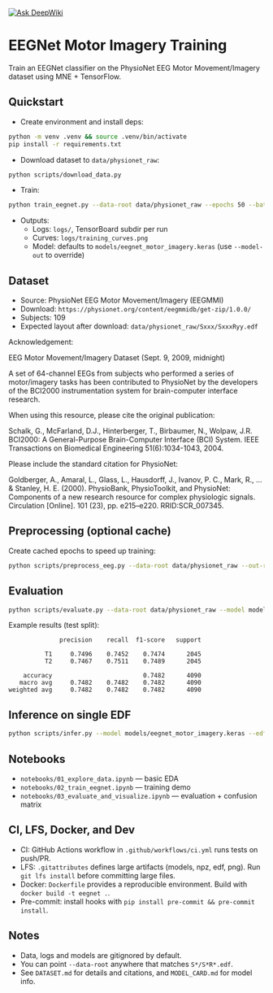 [![Ask DeepWiki](https://deepwiki.com/badge.svg)](https://deepwiki.com/Tejas-hue/EEG-Decoder)

# EEGNet Motor Imagery Training

Train an EEGNet classifier on the PhysioNet EEG Motor Movement/Imagery dataset using MNE + TensorFlow.

## Quickstart

- Create environment and install deps:

```bash
python -m venv .venv && source .venv/bin/activate
pip install -r requirements.txt
```

- Download dataset to `data/physionet_raw`:

```bash
python scripts/download_data.py
```

- Train:

```bash
python train_eegnet.py --data-root data/physionet_raw --epochs 50 --batch-size 64 --resample-hz 128 --tmax 4.0
```

- Outputs:
  - Logs: `logs/`, TensorBoard subdir per run
  - Curves: `logs/training_curves.png`
  - Model: defaults to `models/eegnet_motor_imagery.keras` (use `--model-out` to override)

## Dataset

- Source: PhysioNet EEG Motor Movement/Imagery (EEGMMI)
- Download: `https://physionet.org/content/eegmmidb/get-zip/1.0.0/`
- Subjects: 109
- Expected layout after download: `data/physionet_raw/Sxxx/SxxxRyy.edf`

Acknowledgement:

EEG Motor Movement/Imagery Dataset (Sept. 9, 2009, midnight)

A set of 64-channel EEGs from subjects who performed a series of motor/imagery tasks has been contributed to PhysioNet by the developers of the BCI2000 instrumentation system for brain-computer interface research.

When using this resource, please cite the original publication:

Schalk, G., McFarland, D.J., Hinterberger, T., Birbaumer, N., Wolpaw, J.R. BCI2000: A General-Purpose Brain-Computer Interface (BCI) System. IEEE Transactions on Biomedical Engineering 51(6):1034-1043, 2004.

Please include the standard citation for PhysioNet:

Goldberger, A., Amaral, L., Glass, L., Hausdorff, J., Ivanov, P. C., Mark, R., ... & Stanley, H. E. (2000). PhysioBank, PhysioToolkit, and PhysioNet: Components of a new research resource for complex physiologic signals. Circulation [Online]. 101 (23), pp. e215–e220. RRID:SCR_007345.

## Preprocessing (optional cache)

Create cached epochs to speed up training:

```bash
python scripts/preprocess_eeg.py --data-root data/physionet_raw --out-root data/processed --resample-hz 128 --tmin 0.0 --tmax 4.0
```

## Evaluation

```bash
python scripts/evaluate.py --data-root data/physionet_raw --model models/eegnet_motor_imagery.keras --batch-size 128 --seed 123 --out-dir logs
```
Example results (test split):

```
              precision    recall  f1-score   support

          T1     0.7496    0.7452    0.7474      2045
          T2     0.7467    0.7511    0.7489      2045

    accuracy                         0.7482      4090
   macro avg     0.7482    0.7482    0.7482      4090
weighted avg     0.7482    0.7482    0.7482      4090
```

## Inference on single EDF

```bash
python scripts/infer.py --model models/eegnet_motor_imagery.keras --edf data/physionet_raw/S001/S001R01.edf --out-csv logs/preds.csv
```

## Notebooks

- `notebooks/01_explore_data.ipynb` — basic EDA
- `notebooks/02_train_eegnet.ipynb` — training demo
- `notebooks/03_evaluate_and_visualize.ipynb` — evaluation + confusion matrix

## CI, LFS, Docker, and Dev

- CI: GitHub Actions workflow in `.github/workflows/ci.yml` runs tests on push/PR.
- LFS: `.gitattributes` defines large artifacts (models, npz, edf, png). Run `git lfs install` before committing large files.
- Docker: `Dockerfile` provides a reproducible environment. Build with `docker build -t eegnet .`.
- Pre-commit: install hooks with `pip install pre-commit && pre-commit install`.

## Notes

- Data, logs and models are gitignored by default.
- You can point `--data-root` anywhere that matches `S*/S*R*.edf`.
- See `DATASET.md` for details and citations, and `MODEL_CARD.md` for model info.
